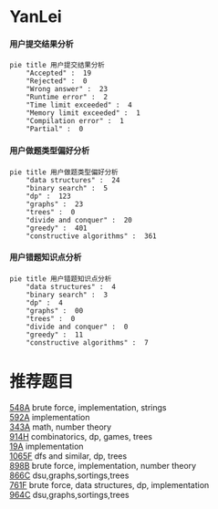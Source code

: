 # YanLei

<!-- tabs:start -->



#### **用户提交结果分析**

```mermaid
pie title 用户提交结果分析
    "Accepted" :  19
    "Rejected" :  0
    "Wrong answer" :  23
    "Runtime error" :  2
    "Time limit exceeded" :  4
    "Memory limit exceeded" :  1
    "Compilation error" :  1
    "Partial" :  0
```

#### **用户做题类型偏好分析**

```mermaid
pie title 用户做题类型偏好分析
    "data structures" :  24
    "binary search" :  5
    "dp" :  123
    "graphs" :  23
    "trees" :  0
    "divide and conquer" :  20
    "greedy" :  401
    "constructive algorithms" :  361
```
#### **用户错题知识点分析**

```mermaid
pie title 用户错题知识点分析
    "data structures" :  4
    "binary search" :  3
    "dp" :  4
    "graphs" :  00
    "trees" :  0
    "divide and conquer" :  0
    "greedy" :  11
    "constructive algorithms" :  7
```



<!-- tabs:end -->
# 推荐题目
[548A](https://codeforces.com/contest/548/problem/A)		brute force,
                        implementation,
                        strings		  
[592A](https://codeforces.com/contest/592/problem/A)		implementation		  
[343A](https://codeforces.com/contest/343/problem/A)		math,
                        number theory		  
[914H](https://codeforces.com/contest/914/problem/H)		combinatorics,
                        dp,
                        games,
                        trees		  
[19A](https://codeforces.com/contest/19/problem/A)		implementation		  
[1065F](https://codeforces.com/contest/1065/problem/F)		dfs and similar,
                        dp,
                        trees		  
[898B](https://codeforces.com/contest/898/problem/B)		brute force,
                        implementation,
                        number theory		  
[866C](https://codeforces.com/contest/866/problem/C)		dsu,graphs,sortings,trees		  
[761F](https://codeforces.com/contest/761/problem/F)		brute force,
                        data structures,
                        dp,
                        implementation		  
[964C](https://codeforces.com/contest/964/problem/C)		dsu,graphs,sortings,trees		  
